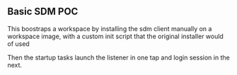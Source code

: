 ## Basic SDM POC

This boostraps a workspace by installing the sdm client manually on a workspace image, with a custom init script that the original installer would of used

Then the startup tasks launch the listener in one tap and login session in the next.

